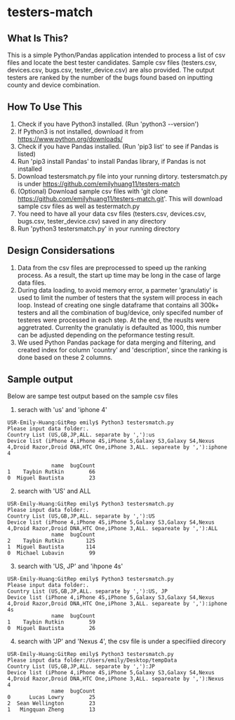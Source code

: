 # testers-match

What Is This?
-------------

This is a simple Python/Pandas application intended to process a list of csv files and locate the best tester candidates. Sample csv files (testers.csv, devices.csv, bugs.csv, tester_device.csv) are also provided. The output testers are ranked by the number of the bugs found based on inputting county and device combination. 

How To Use This
---------------

1. Check if you have Python3 installed. (Run 'python3 --version')
2. If Python3 is not installed, download it from https://www.python.org/downloads/
3. Check if you have Pandas installed. (Run 'pip3 list' to see if Pandas is listed)
3. Run 'pip3 install Pandas' to install Pandas library, if Pandas is not installed
4. Download testersmatch.py file into your running dirtory. testersmatch.py is under  https://github.com/emilyhuang11/testers-match
5. (Optional) Download sample csv files with 'git clone https://github.com/emilyhuang11/testers-match.git'. This will download sample csv files as well as testermatch.py
5. You need to have all your data csv files (testers.csv, devices.csv, bugs.csv, tester_device.csv) saved in any directory
6. Run 'python3 testersmatch.py' in your running directory


Design Considersations
-------
1. Data from the csv files are preprocessed to speed up the ranking process. As a result, the start up time may be long in the case of large data files. 
2. During data loading, to avoid memory error, a parmeter 'granulatiy' is used to limit the number of testers that the system will process in each loop.  Instead of creating one single dataframe that contains all 300k+ testers and all the combination of bug/device, only specifed number of testeres were processed in each step. At the end, the reuslts were aggretrated. Currenlty the granulatiy is defaulted as 1000, this number can be adjusted depending on the peformance testing result. 
2. We used Python Pandas package for data merging and filtering, and created index for column 'country' and 'description', since the ranking is done based on these 2 columns. 

Sample output
-------
Below are sampe test output based on the sample csv files 
1. serach with 'us' and 'iphone 4'
```
USR-Emily-Huang:GitRep emily$ Python3 testersmatch.py
Please input data folder:.
Country List (US,GB,JP,ALL. separate by ','):us
Device list (iPhone 4,iPhone 4S,iPhone 5,Galaxy S3,Galaxy S4,Nexus 4,Droid Razor,Droid DNA,HTC One,iPhone 3,ALL. separeate by ','):iphone 4

              name  bugCount
1    Taybin Rutkin        66
0  Miguel Bautista        23
```
2. search with 'US' and ALL

```
USR-Emily-Huang:GitRep emily$ Python3 testersmatch.py
Please input data folder:.    
Country List (US,GB,JP,ALL. separate by ','):US
Device list (iPhone 4,iPhone 4S,iPhone 5,Galaxy S3,Galaxy S4,Nexus 4,Droid Razor,Droid DNA,HTC One,iPhone 3,ALL. separeate by ','):ALL
              name  bugCount
2    Taybin Rutkin       125
1  Miguel Bautista       114
0  Michael Lubavin        99
```

3. search with 'US,  JP' and 'ihpone 4s'

```
USR-Emily-Huang:GitRep emily$ Python3 testersmatch.py
Please input data folder:.
Country List (US,GB,JP,ALL. separate by ','):US, JP
Device list (iPhone 4,iPhone 4S,iPhone 5,Galaxy S3,Galaxy S4,Nexus 4,Droid Razor,Droid DNA,HTC One,iPhone 3,ALL. separeate by ','):iphone 4s
              name  bugCount
1    Taybin Rutkin        59
0  Miguel Bautista        26
```
4. search with 'JP' and 'Nexus 4', the csv file is under a specifiied direcory

```
USR-Emily-Huang:GitRep emily$ Python3 testersmatch.py
Please input data folder:/Users/emily/Desktop/tempData
Country List (US,GB,JP,ALL. separate by ','):JP
Device list (iPhone 4,iPhone 4S,iPhone 5,Galaxy S3,Galaxy S4,Nexus 4,Droid Razor,Droid DNA,HTC One,iPhone 3,ALL. separeate by ','):Nexus 4
              name  bugCount
0      Lucas Lowry        25
2  Sean Wellington        23
1   Mingquan Zheng        13

```




